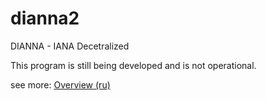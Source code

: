 dianna2
=======

DIANNA - IANA Decetralized

This program is still being developed and is not operational.

see more: [Overview (ru)](https://github.com/denizzzka/dianna2/wiki/Overview-(ru))
